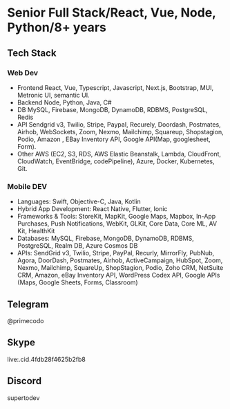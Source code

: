 # Senior Full Stack/React, Vue, Node, Python/8+ years
## Tech Stack

### Web Dev
- Frontend
React, Vue, Typescript, Javascript, Next.js, Bootstrap, MUI, Metronic UI, semantic UI.
- Backend
Node, Python, Java, C#
- DB
MySQL, Firebase, MongoDB, DynamoDB, RDBMS, PostgreSQL, Redis
- API
Sendgrid v3, Twilio, Stripe, PaypaI, Recurely, Doordash, Postmates, Airhob, WebSockets, Zoom, Nexmo, Mailchimp, Squareup, Shopstagion, Podio, Amazon , EBay Inventory API, Google API(Map, googlesheet, Form).
- Other
AWS (EC2, S3, RDS, AWS Elastic Beanstalk, Lambda, CloudFront, CloudWatch, EventBridge, codePipeline), Azure, Docker, Kubernetes, Git.

### Mobile DEV
- Languages: Swift, Objective-C, Java, Kotlin
- Hybrid App Development: React Native, Flutter, Ionic
- Frameworks & Tools: StoreKit, MapKit, Google Maps, Mapbox, In-App Purchases, Push Notifications, WebKit, GLKit, Core Data, Core ML, AV Kit, HealthKit
- Databases: MySQL, Firebase, MongoDB, DynamoDB, RDBMS, PostgreSQL, Realm DB, Azure Cosmos DB
- APIs: SendGrid v3, Twilio, Stripe, PayPal, Recurly, MirrorFly, PubNub, Agora, DoorDash, Postmates, Airhob, ActiveCampaign, HubSpot, Zoom, Nexmo, Mailchimp, SquareUp, ShopStagion, Podio, Zoho CRM, NetSuite CRM, Amazon, eBay Inventory API, WordPress Codex API, Google APIs (Maps, Google Sheets, Forms, Classroom)
  
## Telegram
@primecodo

## Skype
live:.cid.4fdb28f4625b2fb8

## Discord
supertodev
